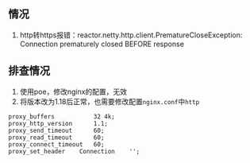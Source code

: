 ## 情况
1. http转https报错：reactor.netty.http.client.PrematureCloseException: Connection prematurely closed BEFORE response

## 排查情况
1. 使用poe，修改nginx的配置，无效
2. 将版本改为1.18后正常，也需要修改配置`nginx.conf`中`http`
```
proxy_buffers           32 4k;
proxy_http_version      1.1;
proxy_send_timeout      60;
proxy_read_timeout      60;
proxy_connect_timeout   60;
proxy_set_header    Connection    '';
```